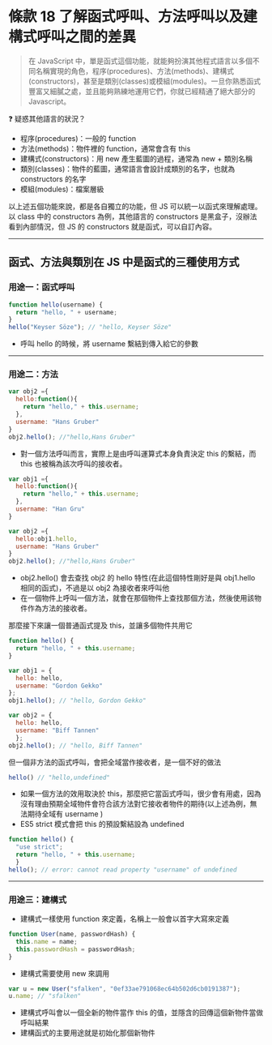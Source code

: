# 條款 18 了解函式呼叫、方法呼叫以及建構式呼叫之間的差異
> 在 JavaScript 中，單是函式這個功能，就能夠扮演其他程式語言以多個不同名稱實現的角色，程序(procedures)、方法(methods)、建構式(constructors)，甚至是類別(classes)或模組(modules)。一旦你熟悉函式豐富又細膩之處，並且能夠熟練地運用它們，你就已經精通了絕大部分的 Javascript。

❓ 疑惑其他語言的狀況？

- 程序(procedures)：一般的 function
- 方法(methods)：物件裡的 function，通常會含有 this
- 建構式(constructors)：用 new 產生藍圖的過程，通常為 new + 類別名稱
- 類別(classes)：物件的藍圖，通常語言會設計成類別的名字，也就為 constructors 的名字
- 模組(modules)：檔案層級

以上述五個功能來說，都是各自獨立的功能，但 JS 可以統一以函式來理解處理。
以 class 中的 constructors 為例，其他語言的 constructors 是黑盒子，沒辦法看到內部情況，但 JS 的 constructors 就是函式，可以自訂內容。

--- 


## 函式、方法與類別在 JS 中是函式的三種使用方式
### 用途一：函式呼叫

```javascript
function hello(username) { 
  return "hello, " + username;
}
hello("Keyser Söze"); // "hello, Keyser Söze"
```

- 呼叫 hello 的時候，將 username 繫結到傳入給它的參數

---

### 用途二：方法

```javascript
var obj2 ={
  hello:function(){
    return "hello," + this.username;
  },
  username: "Hans Gruber"
}
obj2.hello(); //"hello,Hans Gruber"
```
- 對一個方法呼叫而言，實際上是由呼叫運算式本身負責決定 this 的繫結，而 this 也被稱為該次呼叫的接收者。

```javascript
var obj1 ={
  hello:function(){
    return "hello," + this.username;
  },
  username: "Han Gru"
}

var obj2 ={
  hello:obj1.hello,
  username: "Hans Gruber"
}
obj2.hello(); //"hello,Hans Gruber"
```

- obj2.hello() 會去查找 obj2 的 hello 特性(在此這個特性剛好是與 obj1.hello 相同的函式)，不過是以 obj2 為接收者來呼叫他
- 在一個物件上呼叫一個方法，就會在那個物件上查找那個方法，然後使用該物件作為方法的接收者。
  
那麼接下來讓一個普通函式提及 this，並讓多個物件共用它

```javascript
function hello() {
  return "hello, " + this.username;
} 

var obj1 = { 
  hello: hello,
  username: "Gordon Gekko" 
};
obj1.hello(); // "hello, Gordon Gekko"

var obj2 = { 
  hello: hello,
  username: "Biff Tannen" 
  };
obj2.hello(); // "hello, Biff Tannen"
```

但一個非方法的函式呼叫，會把全域當作接收者，是一個不好的做法

```javascript
hello() // "hello,undefined"
```

- 如果一個方法的效用取決於 this，那麼把它當函式呼叫，很少會有用處，因為沒有理由預期全域物件會符合該方法對它接收者物件的期待(以上述為例，無法期待全域有 username )
- ES5 strict 模式會把 this 的預設繫結設為 undefined

```javascript
function hello() { 
  "use strict";
  return "hello, " + this.username; 
  }
hello(); // error: cannot read property "username" of undefined
```

--- 

### 用途三：建構式
- 建構式一樣使用 function 來定義，名稱上一般會以首字大寫來定義

```javascript
function User(name, passwordHash) { 
  this.name = name; 
  this.passwordHash = passwordHash;
}
```

- 建構式需要使用 new 來調用

```javascript
var u = new User("sfalken", "0ef33ae791068ec64b502d6cb0191387");
u.name; // "sfalken"
```

- 建構式呼叫會以一個全新的物件當作 this 的值，並隱含的回傳這個新物件當做呼叫結果
- 建構函式的主要用途就是初始化那個新物件
